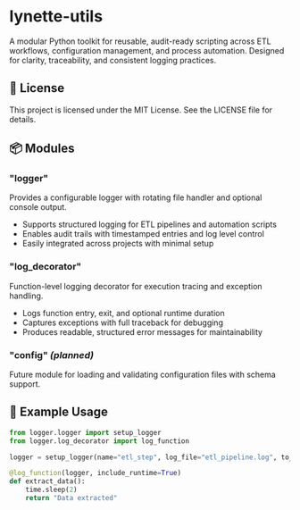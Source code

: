 # lynette-utils

A modular Python toolkit for reusable, audit-ready scripting across ETL workflows, configuration management, and process automation. Designed for clarity, traceability, and consistent logging practices.

## 📝 License

This project is licensed under the MIT License. See the LICENSE file for details.

## 📦 Modules

### "logger"
Provides a configurable logger with rotating file handler and optional console output.

- Supports structured logging for ETL pipelines and automation scripts
- Enables audit trails with timestamped entries and log level control
- Easily integrated across projects with minimal setup

### "log_decorator"
Function-level logging decorator for execution tracing and exception handling.

- Logs function entry, exit, and optional runtime duration
- Captures exceptions with full traceback for debugging
- Produces readable, structured error messages for maintainability

### "config" *(planned)*
Future module for loading and validating configuration files with schema support.

## 🧪 Example Usage

```python
from logger.logger import setup_logger
from logger.log_decorator import log_function

logger = setup_logger(name="etl_step", log_file="etl_pipeline.log", to_console=True)

@log_function(logger, include_runtime=True)
def extract_data():
    time.sleep(2)
    return "Data extracted"
```
